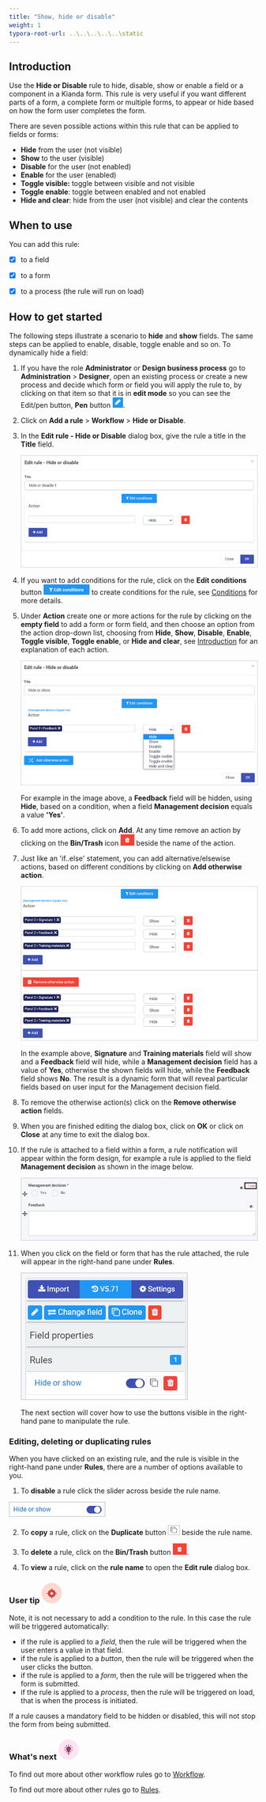 ```yaml
---
title: "Show, hide or disable"
weight: 1
typora-root-url: ..\..\..\..\..\static
---
```


## Introduction ##

Use the **Hide or Disable** rule to hide, disable, show or enable a field or a component in a Kianda form. This rule is very useful if you want different parts of a form, a complete form or multiple forms, to appear or hide based on how the form user completes the form.  

There are seven possible actions within this rule that can be applied to fields or forms:

- **Hide** from the user (not visible)
- **Show** to the user (visible)
- **Disable** for the user (not enabled)
- **Enable** for the user (enabled)
- **Toggle visible:** toggle between visible and not visible
- **Toggle enable**: toggle between enabled and not enabled
- **Hide and clear**: hide from the user (not visible) and clear the contents



## When to use

You can add this rule:
- [x] to a field

- [x] to a form 

- [x] to a process (the rule will run on load)

  

## How to get started

The following steps illustrate a scenario to **hide** and **show** fields. The same steps can be applied to enable, disable, toggle enable and so on. To dynamically hide a field:

1. If you have the role **Administrator** or **Design business process** go to **Administration** > **Designer**, open an existing process or create a new process and decide which form or field you will apply the rule to, by clicking on that item so that it is in **edit mode** so you can see the Edit/pen button,  **Pen** button ![Pen button](/images/penicon.png).

2. Click on **Add a rule** > **Workflow** > **Hide or Disable**. 

3. In the **Edit rule - Hide or Disable** dialog box, give the rule a title in the **Title** field.

   ![Edit rule - Hide or Disable dialog box](/images/hide-or-disable.jpg)

4. If you want to add conditions for the rule, click on the **Edit conditions** button ![Edit conditions button](/images/editconditions.png) to create conditions for the rule, see [Conditions](/docs/platform/rules/general/add-conditions/) for more details.

5. Under **Action** create one or more actions for the rule by clicking on the **empty field** to add a form or form field, and then choose an option from the action drop-down list, choosing from **Hide**, **Show**, **Disable**, **Enable**, **Toggle visible**, **Toggle enable**, or **Hide and clear**, see [Introduction](#introduction) for an explanation of each action.

   ![Hide or disable example - Hide or show](/images/hide-example.jpg)

   For example in the image above, a **Feedback** field will be hidden, using **Hide**, based on a condition, when a field **Management decision** equals a value **'Yes'**.

6. To add more actions, click on **Add**. At any time remove an action by clicking on the **Bin/Trash** icon ![Bin/Trash button](/images/bin.png) beside the name of the action.

7. Just like an 'if..else' statement, you can add alternative/elsewise actions, based on different conditions by clicking on **Add otherwise action**.

   ![Hide or show example](/images/hide-or-show-example.jpg)

   In the example above, **Signature** and **Training materials** field will show and a **Feedback** field will hide, while a **Management decision** field has a value of **Yes**, otherwise the shown fields will hide, while the **Feedback** field shows **No**. The result is a dynamic form that will reveal particular fields based on user input for the Management decision field. 

8. To remove the otherwise action(s) click on the **Remove otherwise action** fields.

9. When you are finished editing the dialog box, click on **OK** or click on **Close** at any time to exit the dialog box.

10. If the rule is attached to a field within a form, a rule notification will appear within the form design, for example a rule is applied to the field **Management decision** as shown in the image below.

    ![Rule on a form field](/images/rule-in-form-example.jpg)

11. When you click on the field or form that has the rule attached, the rule will appear in the right-hand pane under **Rules**. 

    ![Hide or disable rule example](/images/hide-or-show-rule.jpg)

    The next section will cover how to use the buttons visible in the right-hand pane to manipulate the rule.



### Editing, deleting or duplicating rules

When you have clicked on an existing rule, and the rule is visible in the right-hand pane under **Rules**, there are a number of options available to you.

1. To **disable** a rule click the slider across beside the rule name. 

![Disable a rule](/images/disable-rule.jpg)

2. To **copy** a rule, click on the **Duplicate** button ![Duplicate button](/images/duplicate-button.jpg) beside the rule name. 

3. To **delete** a rule, click on the **Bin/Trash** button ![Bin/Trash button](/images/bin.png).

4. To **view** a rule, click on the **rule name** to open the **Edit rule** dialog box.



### User tip ![Target icon](/images/05.png) ###

Note, it is not necessary to add a condition to the rule.  In this case the rule will be triggered automatically:  
- if the rule is applied to a *field*, then the rule will be triggered when the user enters a value in that field.  
- if the rule is applied to a *button*, then the rule will be triggered when the user clicks the button.
- if the rule is applied to a *form*, then the rule will be triggered when the form is submitted.
- if the rule is applied to a *process*, then the rule will be triggered on load, that is when the process is initiated.

If a rule causes a mandatory field to be hidden or disabled, this will not stop the form from being submitted.



### What's next  ![Idea icon](/images/18.png) ###

To find out more about other workflow rules go to [Workflow](/docs/platform/rules/workflow/).

To find out more about other rules go to [Rules](/docs/platform/rules/).





